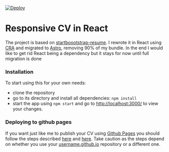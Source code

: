 [![Deploy](https://github.com/sjwilczynski/sjwilczynski.github.io/actions/workflows/gh-pages-deploy.yml/badge.svg)](https://github.com/sjwilczynski/sjwilczynski.github.io/actions/workflows/gh-pages-deploy.yml)

# Responsive CV in React

The project is based on [startboootstrap-resume](https://github.com/BlackrockDigital/startbootstrap-resume).
I rewrote it in React using [CRA](https://create-react-app.dev/) and migrated to [Astro](https://docs.astro.build/en/getting-started/), removing 90% of my bundle. In the end I would like to get rid React being a dependency but it stays for now until full migration is done

### Installation

To start using this for your own needs:

- clone the repository
- go to its directory and install all dependencies: `npm install`
- start the app using `npm start` and go to [http://localhost:3000/](http://localhost:3000/) to view your changes.

### Deploying to github pages

If you want just like me to publish your CV using [Github Pages](https://pages.github.com/) you should follow the steps
described [here](https://facebook.github.io/create-react-app/docs/deployment) and [here](https://dev.to/javascripterika/deploy-a-react-app-as-a-github-user-page-with-yarn-3fka).
Take caution as the steps depend on whether you use your [username.github.io]() repository or a different one.
